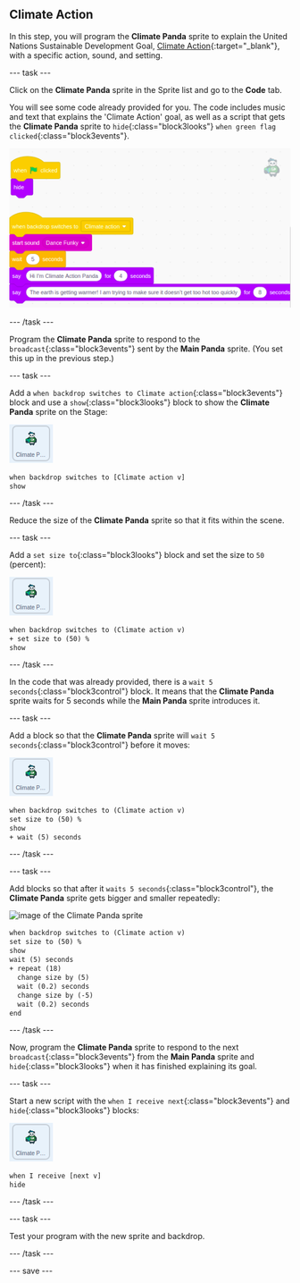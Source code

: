 ## Climate Action

In this step, you will program the **Climate Panda** sprite to explain the United Nations Sustainable Development Goal, [Climate Action](https://www.undp.org/content/undp/en/home/sustainable-development-goals/goal-13-climate-action.html){:target="\_blank"}, with a specific action, sound, and setting.

--- task ---

Click on the **Climate Panda** sprite in the Sprite list and go to the **Code** tab.

You will see some code already provided for you. The code includes music and text that explains the 'Climate Action' goal, as well as a script that gets the **Climate Panda** sprite to `hide`{:class="block3looks"} `when green flag clicked`{:class="block3events"}.

![climate action starter code](images/climateaction-startercode.png)

--- /task ---

Program the **Climate Panda** sprite to respond to the `broadcast`{:class="block3events"} sent by the **Main Panda** sprite. (You set this up in the previous step.)

--- task ---

Add a `when backdrop switches to Climate action`{:class="block3events"} block and use a `show`{:class="block3looks"} block to show the **Climate Panda** sprite on the Stage:

![image of the Climate Panda sprite](images/climatepanda-sprite.png)

```blocks3
when backdrop switches to [Climate action v]
show
```

--- /task ---

Reduce the size of the **Climate Panda** sprite so that it fits within the scene.

--- task ---

Add a `set size to`{:class="block3looks"} block and set the size to `50` (percent):

![image of the Climate Panda sprite](images/climatepanda-sprite.png)

```blocks3
when backdrop switches to (Climate action v)
+ set size to (50) %
show
```

--- /task ---

In the code that was already provided, there is a `wait 5 seconds`{:class="block3control"} block. It means that the **Climate Panda** sprite waits for 5 seconds while the **Main Panda** sprite introduces it.

--- task ---

Add a block so that the **Climate Panda** sprite will `wait 5 seconds`{:class="block3control"} before it moves:

![image of the Climate Panda sprite](images/climatepanda-sprite.png)

```blocks3
when backdrop switches to (Climate action v)
set size to (50) %
show
+ wait (5) seconds
```

--- /task ---

--- task ---

Add blocks so that after it `waits 5 seconds`{:class="block3control"}, the **Climate Panda** sprite gets bigger and smaller repeatedly:

![image of the Climate Panda sprite](images/climatenpanda-sprite.png)

```blocks3
when backdrop switches to (Climate action v)
set size to (50) %
show
wait (5) seconds
+ repeat (18)
  change size by (5)
  wait (0.2) seconds
  change size by (-5)
  wait (0.2) seconds
end
```

--- /task ---

Now, program the **Climate Panda** sprite to respond to the next `broadcast`{:class="block3events"} from the **Main Panda** sprite and `hide`{:class="block3looks"} when it has finished explaining its goal.

--- task ---

Start a new script with the `when I receive next`{:class="block3events"} and `hide`{:class="block3looks"} blocks:

![image of the Climate Panda sprite](images/climatepanda-sprite.png)

```blocks3
when I receive [next v]
hide
```

--- /task ---

--- task ---

Test your program with the new sprite and backdrop.

--- /task ---

--- save ---
